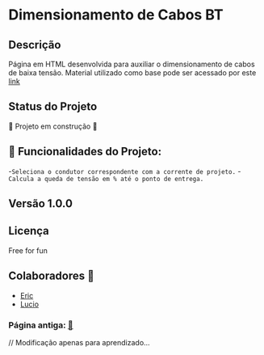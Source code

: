 # Dimensionamento de Cabos BT

## Descrição
Página em HTML desenvolvida para auxiliar o dimensionamento de cabos de baixa tensão.
Material utilizado como base pode ser acessado por este [link](https://br.prysmiangroup.com/sites/default/files/atoms/files/Guia_de_Dimensionamento-Baixa_Tensao_Rev10.pdf)

## Status do Projeto 
:construction: Projeto em construção :construction:

## :hammer: Funcionalidades do Projeto:
-`Seleciona o condutor correspondente com a corrente de projeto.`
-`Calcula a queda de tensão em % até o ponto de entrega.`

## Versão 1.0.0

## Licença 
Free for fun 


## Colaboradores :trident:
- [Eric](https://github.com/Ericodesenvolvedor)
- [Lucio](https://github.com/luciocarvalho10)



### Página antiga: [:toilet:](https://fasn0w.github.io/CalculoDeCabosBT/)

// Modificação apenas para aprendizado...
